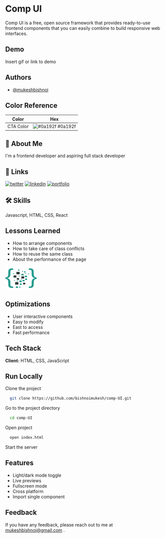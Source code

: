 
# Comp UI

Comp UI is a free, open source framework that provides 
ready-to-use frontend components that you can easily 
combine to build responsive web interfaces. 

## Demo

Insert gif or link to demo


## Authors

- [@mukeshbishnoi](https://www.github.com/bishnoimukesh)

## Color Reference

| Color             | Hex                                                                |
| ----------------- | ------------------------------------------------------------------ |
| CTA Color | ![#0a192f](https://via.placeholder.com/10/0a192f?text=+) #0a192f |


## 🚀 About Me
I'm a frontend developer and aspiring full stack developer


## 🔗 Links
[![twitter](https://img.shields.io/badge/twitter-1DA1F2?style=for-the-badge&logo=twitter&logoColor=white)](https://twitter.com/_mukeshbishnoi)
[![linkedin](https://img.shields.io/badge/linkedin-0A66C2?style=for-the-badge&logo=linkedin&logoColor=white)](https://www.linkedin.com/in/bishnoimukesh/)
[![portfolio](https://img.shields.io/badge/my_portfolio-000?style=for-the-badge&logo=ko-fi&logoColor=white)](https://mukeshportfolio.netlify.app/)


## 🛠 Skills
Javascript, HTML, CSS, React


## Lessons Learned 
- How to arrange components
- How to take care of class conflicts
- How to reuse the same class
- About the performance of the page


![Logo](https://github.com/bishnoimukesh/comp-UI/blob/development/images/Comp-ui.png)


## Optimizations

- User interactive components
- Easy to modify
- East to access
- Fast performance

## Tech Stack

**Client:** HTML, CSS, JavaScript


## Run Locally

Clone the project

```bash
  git clone https://github.com/bishnoimukesh/comp-UI.git
```

Go to the project directory

```bash
  cd comp-UI
```

Open project

```bash
  open index.html
```

Start the server



## Features

- Light/dark mode toggle
- Live previews
- Fullscreen mode
- Cross platform
- Import single component


## Feedback

If you have any feedback, please reach out to me at mukeshbishnoi@gmail.com .


